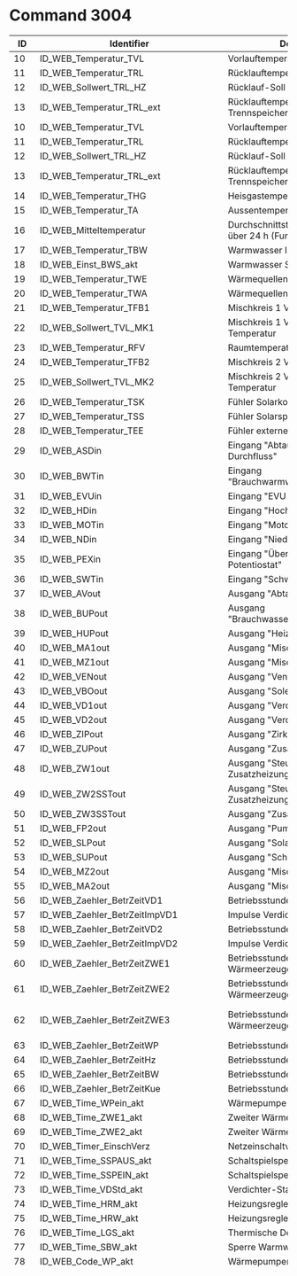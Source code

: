 # Command 3004

ID | Identifier | Description | Conversion | Unit |
---|------------|-------------|------------|------|
10 | ID_WEB_Temperatur_TVL | Vorlauftemperatur Heizkreis | Wert / 10 | °C 
11 | ID_WEB_Temperatur_TRL  | Rücklauftemperatur Heizkreis | Wert / 10 | °C 
12 | ID_WEB_Sollwert_TRL_HZ | Rücklauf-Soll Heizkreis | Wert / 10 | °C 
13 | ID_WEB_Temperatur_TRL_ext | Rücklauftemperatur im Trennspeicher. | Wert / 10 | °C 
10|ID_WEB_Temperatur_TVL|Vorlauftemperatur Heizkreis|Wert / 10|°C
11|ID_WEB_Temperatur_TRL |Rücklauftemperatur Heizkreis|Wert / 10|°C
12|ID_WEB_Sollwert_TRL_HZ|Rücklauf-Soll Heizkreis|Wert / 10|°C
13|ID_WEB_Temperatur_TRL_ext|Rücklauftemperatur im Trennspeicher.|Wert / 10|°C
14|ID_WEB_Temperatur_THG|Heisgastemperatur|Wert / 10|°C
15|ID_WEB_Temperatur_TA|Aussentemperatur|Wert / 10|°C
16|ID_WEB_Mitteltemperatur|Durchschnittstemperatur Aussen über 24 h (Funktion Heizgrenze)|Wert / 10|°C
17|ID_WEB_Temperatur_TBW|Warmwasser Ist-Temperatur|Wert / 10|°C
18|ID_WEB_Einst_BWS_akt|Warmwasser Soll-Temperatur|Wert / 10|°C
19|ID_WEB_Temperatur_TWE|Wärmequellen-Eintrittstemperatur|Wert / 10|°C
20|ID_WEB_Temperatur_TWA|Wärmequellen-Austrittstemperatur|Wert / 10|°C
21|ID_WEB_Temperatur_TFB1 |Mischkreis 1 Vorlauftemperatur|Wert / 10|°C
22|ID_WEB_Sollwert_TVL_MK1|Mischkreis 1 Vorlauf-Soll-Temperatur|Wert / 10|°C
23|ID_WEB_Temperatur_RFV  |Raumtemperatur Raumstation 1|Wert / 10|°C
24|ID_WEB_Temperatur_TFB2|Mischkreis 2 Vorlauftemperatur|Wert / 10|°C
25|ID_WEB_Sollwert_TVL_MK2|Mischkreis 2 Vorlauf-Soll-Temperatur|Wert / 10|°C
26|ID_WEB_Temperatur_TSK|Fühler Solarkollektor|Wert / 10|°C
27|ID_WEB_Temperatur_TSS|Fühler Solarspeicher|Wert / 10|°C
28|ID_WEB_Temperatur_TEE|Fühler externe Energiequelle|Wert / 10|°C
29|ID_WEB_ASDin|Eingang "Abtauende, Soledruck, Durchfluss"|Keine|Boolean
30|ID_WEB_BWTin|Eingang "Brauchwarmwasserthermostat"|Keine|Boolean
31|ID_WEB_EVUin|Eingang "EVU Sperre"|Keine|Boolean
32|ID_WEB_HDin|Eingang "Hochdruck Kältekreis"|Keine|Boolean
33|ID_WEB_MOTin|Eingang "Motorschutz OK"|Keine|Boolean
34|ID_WEB_NDin|Eingang "Niederdruck"|Keine|Boolean
35|ID_WEB_PEXin|Eingang "Überwachungskontakt für Potentiostat"|Keine|Boolean
36|ID_WEB_SWTin|Eingang "Schwimmbadthermostat"|Keine|Boolean
37|ID_WEB_AVout|Ausgang "Abtauventil"|Keine|Boolean
38|ID_WEB_BUPout|Ausgang "Brauchwasserpumpe/Umstellventil"|Keine|Boolean
39|ID_WEB_HUPout|Ausgang "Heizungsumwälzpumpe"|Keine|Boolean
40|ID_WEB_MA1out|Ausgang "Mischkreis 1 Auf"|Keine|Boolean
41|ID_WEB_MZ1out|Ausgang "Mischkreis 1 Zu"|Keine|Boolean
42|ID_WEB_VENout|Ausgang "Ventilation (Lüftung)"|Keine|Boolean
43|ID_WEB_VBOout|Ausgang "Solepumpe/Ventilator"|Keine|Boolean
44|ID_WEB_VD1out|Ausgang "Verdichter 1"|Keine|Boolean
45|ID_WEB_VD2out|Ausgang "Verdichter 2"|Keine|Boolean
46|ID_WEB_ZIPout|Ausgang "Zirkulationspumpe"|Keine|Boolean
47|ID_WEB_ZUPout|Ausgang "Zusatzumwälzpumpe"|Keine|Boolean
48|ID_WEB_ZW1out|Ausgang "Steuersignal Zusatzheizung v. Heizung"|Keine|Boolean
49|ID_WEB_ZW2SSTout|Ausgang "Steuersignal Zusatzheizung/Störsignal"|Keine|Boolean
50|ID_WEB_ZW3SSTout|Ausgang "Zusatzheizung 3"|Keine|Boolean
51|ID_WEB_FP2out|Ausgang "Pumpe Mischkreis 2"|Keine|Boolean
52|ID_WEB_SLPout|Ausgang "Solarladepumpe"|Keine|Boolean
53|ID_WEB_SUPout|Ausgang "Schwimmbadpumpe"|Keine|Boolean
54|ID_WEB_MZ2out|Ausgang "Mischkreis 2 Zu"|Keine|Boolean
55|ID_WEB_MA2out|Ausgang "Mischkreis 2 Auf"|Keine|Boolean
56|ID_WEB_Zaehler_BetrZeitVD1|Betriebsstunden Verdichter 1|Keine|Sekunden
57|ID_WEB_Zaehler_BetrZeitImpVD1|Impulse Verdichter 1|Keine|Impulse
58|ID_WEB_Zaehler_BetrZeitVD2|Betriebsstunden Verdichter 2|Keine|Sekunden
59|ID_WEB_Zaehler_BetrZeitImpVD2|Impulse Verdichter 2|Keine|Impulse
60|ID_WEB_Zaehler_BetrZeitZWE1|Betriebsstunden Zweiter Wärmeerzeuger 1|Keine|Sekunden
61|ID_WEB_Zaehler_BetrZeitZWE2|Betriebsstunden Zweiter Wärmeerzeuger 2|Keine|Sekunden
62|ID_WEB_Zaehler_BetrZeitZWE3|Betriebsstunden Zweiter Wärmeerzeuger 3|?? (Wert / 7200 = Stunden)|??
63|ID_WEB_Zaehler_BetrZeitWP|Betriebsstunden Wärmepumpe|Keine|Sekunden
64|ID_WEB_Zaehler_BetrZeitHz|Betriebsstunden Heizung|Keine|Sekunden
65|ID_WEB_Zaehler_BetrZeitBW|Betriebsstunden Warmwasser|Keine|Sekunden
66|ID_WEB_Zaehler_BetrZeitKue|Betriebsstunden Kühlung|Keine|Sekunden
67|ID_WEB_Time_WPein_akt|Wärmepumpe läuft seit|Keine|Sekunden
68|ID_WEB_Time_ZWE1_akt|Zweiter Wärmeerzeuger 1 läuft seit|Keine|Sekunden
69|ID_WEB_Time_ZWE2_akt|Zweiter Wärmeerzeuger 2 läuft seit|Keine|Sekunden
70|ID_WEB_Timer_EinschVerz|Netzeinschaltverzögerung|Keine|Sekunden
71|ID_WEB_Time_SSPAUS_akt|Schaltspielsperre Aus|Keine|Sekunden
72|ID_WEB_Time_SSPEIN_akt|Schaltspielsperre Ein|Keine|Sekunden
73|ID_WEB_Time_VDStd_akt|Verdichter-Standzeit|Keine|Sekunden
74|ID_WEB_Time_HRM_akt|Heizungsregler Mehr-Zeit|Keine|Sekunden
75|ID_WEB_Time_HRW_akt|Heizungsregler Weniger-Zeit|Keine|Sekunden
76|ID_WEB_Time_LGS_akt|Thermische Desinfektion läuft seit|Keine|Sekunden
77|ID_WEB_Time_SBW_akt|Sperre Warmwasser|Keine|Sekunden
78|ID_WEB_Code_WP_akt|Wärmepumpentyp|Keine|0 = ERC
 | | | | | 1 = SW1
 | | | | | 2 = SW2
 | | | | | 3 = WW1
 | | | | | 4 = WW2
 | | | | | 5 = L1I
 | | | | | 6 = L2I
 | | | | | 7 = L1A
 | | | | | 8 = L2A
 | | | | | 9 = KSW
 | | | | | 10 = KLW
 | | | | | 11 = SWC
 | | | | | 12 = LWC
 | | | | | 13 = L2G
 | | | | | 14 = WZS
 | | | | | 15 = L1I407
 | | | | | 16 = L2I407
 | | | | | 17 = L1A407
 | | | | | 18 = L2A407
 | | | | | 19 = L2G407
 | | | | | 20 = LWC407
 | | | | | 21 = L1AREV
 | | | | | 22 = L2AREV
 | | | | | 23 = WWC1
 | | | | | 24 = WWC2
 | | | | | 25 = L2G404
 | | | | | 26 = WZW
 | | | | | 27 = L1S
 | | | | | 28 = L1H
 | | | | | 29 = L2H
 | | | | | 30 = WZWD
 | | | | | 31 = ERC
 | | | | | 40 = WWB_20
 | | | | | 41 = LD5
 | | | | | 42 = LD7
 | | | | | 43 = SW 37_45
 | | | | | 44 = SW 58_69
 | | | | | 45 = SW 29_56
 | | | | | 46 = LD5 (230V)
 | | | | | 47 = LD7 (230 V)
 | | | | | 48 = LD9
 | | | | | 49 = LD5 REV
 | | | | | 50 = LD7 REV
 | | | | | 51 = LD5 REV 230V
 | | | | | 52 = LD7 REV 230V
 | | | | | 53 = LD9 REV 230V
 | | | | | 54 = SW 291
 | | | | | 55 = LW SEC
 | | | | | 56 = HMD 2
 | | | | | 57 = MSW 4
 | | | | | 58 = MSW 6
 | | | | | 59 = MSW 8
 | | | | | 60 = MSW 10
 | | | | | 61 = MSW 12
 | | | | | 62 = MSW 14
 | | | | | 63 = MSW 17
 | | | | | 64 = MSW 19
 | | | | | 65 = MSW 23
 | | | | | 66 = MSW 26
 | | | | | 67 = MSW 30
 | | | | | 68 = MSW 4S
 | | | | | 69 = MSW 6S
 | | | | | 70 = MSW 8S
 | | | | | 71 = MSW 10S
 | | | | | 72 = MSW 13S
 | | | | | 73 = MSW 16S
 | | | | | 74 = MSW2-6S
 | | | | | 75 = MSW4-16
79|ID_WEB_BIV_Stufe_akt|Bivalenzstufe|1 = ein Verdichter darf laufen 
 | | | | | 2 = zwei Verdichter dürfen laufen 
 | | | | | 3 = zusätzlicher Wärmeerzeuger darf mitlaufen
80|ID_WEB_WP_BZ_akt|Betriebszustand|0 = Heizen
 | | | | | 1 = Warmwasser
 | | | | | 2 = Schwimmbad / Photovoltaik
 | | | | | 3 = EVU
 | | | | | 4 = Abtauen
 | | | | | 5 = Keine Anforderung
 | | | | | 6 = Heizen ext. Energiequelle
 | | | | | 7 = Kühlbetrieb 
81|ID_WEB_SoftStand1|Softwarestand|ASCII z.B. 86 = V|ASCII
82|ID_WEB_SoftStand2|Softwarestand|ASCII z.B. 51 = 3|ASCII
83|ID_WEB_SoftStand3|Softwarestand|ASCII z.B. 46 = .|ASCII
84|ID_WEB_SoftStand4|Softwarestand|ASCII z.B. 55 = 7|ASCII
85|ID_WEB_SoftStand5|Softwarestand|ASCII z.B. 56 = 8|ASCII
86|ID_WEB_SoftStand6|Softwarestand|ASCII 0 = Nichts|ASCII
87|ID_WEB_SoftStand7|Softwarestand|ASCII 0 = Nichts|ASCII
88|ID_WEB_SoftStand8|Softwarestand|ASCII 0 = Nichts|ASCII
89|ID_WEB_SoftStand9|Softwarestand|ASCII 0 = Nichts|ASCII
90|ID_WEB_SoftStand10|Softwarestand|ASCII 0 = Nichts|ASCII
91|ID_WEB_AdresseIP_akt|IP Adresse|siehe Beispielcode unten|IP
92|ID_WEB_SubNetMask_akt|Subnetzmaske|siehe Beispielcode unten|IP
93|ID_WEB_Add_Broadcast|Broadcast Adresse|siehe Beispielcode unten|IP
94|ID_WEB_Add_StdGateway|Standard Gateway|siehe Beispielcode unten|IP
95|ID_WEB_ERROR_Time0|Zeitstempel Fehler 0 im Speicher|Keine|Unix Timestamp
96|ID_WEB_ERROR_Time1|Zeitstempel Fehler 1 im Speicher|Keine|Unix Timestamp
97|ID_WEB_ERROR_Time2|Zeitstempel Fehler 2 im Speicher|Keine|Unix Timestamp
98|ID_WEB_ERROR_Time3|Zeitstempel Fehler 3 im Speicher|Keine|Unix Timestamp
99|ID_WEB_ERROR_Time4|Zeitstempel Fehler 4 im Speicher|Keine|Unix Timestamp
100|ID_WEB_ERROR_Nr0|Fehlercode Fehler 0 im Speicher|Keine|Fehlercode
101|ID_WEB_ERROR_Nr1|Fehlercode Fehler 1 im Speicher|Keine|Fehlercode
102|ID_WEB_ERROR_Nr2|Fehlercode Fehler 2 im Speicher|Keine|Fehlercode
103|ID_WEB_ERROR_Nr3|Fehlercode Fehler 3 im Speicher|Keine|Fehlercode
104|ID_WEB_ERROR_Nr4|Fehlercode Fehler 4 im Speicher|Keine|Fehlercode
105|ID_WEB_AnzahlFehlerInSpeicher|Anzahl der Fehler im Speicher|Keine| 
106|ID_WEB_Switchoff_file_Nr0|Grund Abschaltung 0 im Speicher|1 = Wärmepumpe Störung
 | | | | | 2 = Anlagen Störung
 | | | | | 3 = Betriebsart Zweiter Wärmeerzeuger
 | | | | | 4 = EVU-Sperre
 | | | | | 5 = Lauftabtau (nur LW-Geräte)
 | | | | | 6 = Temperatur Einsatzgrenze maximal
 | | | | | 7 = Temperatur Einsatzgrenze minimal (bei LWD reversibel möglicherweise Abschaltung wegen Frostschutz bei Kühlbetrieb - Verdampfungstemperatur zu lange unter 0°C)
 | | | | | 8 = Untere Einsatzgrenze
 | | | | | 9 = Keine Anforderung 
107|ID_WEB_Switchoff_file_Nr1|Grund Abschaltung 1 im Speicher|siehe Abschaltcode 0|Abschaltcode
108|ID_WEB_Switchoff_file_Nr2|Grund Abschaltung 2 im Speicher|siehe Abschaltcode 0|Abschaltcode
109|ID_WEB_Switchoff_file_Nr3|Grund Abschaltung 3 im Speicher|siehe Abschaltcode 0|Abschaltcode
110|ID_WEB_Switchoff_file_Nr4|Grund Abschaltung 4 im Speicher|siehe Abschaltcode 0|Abschaltcode
111|ID_WEB_Switchoff_file_Time0|Zeitstempel Abschaltung 0 im Speicher|Keine|Unix Zeitstempel
112|ID_WEB_Switchoff_file_Time1|Zeitstempel Abschaltung 1 im Speicher|Keine|Unix Zeitstempel
113|ID_WEB_Switchoff_file_Time2|Zeitstempel Abschaltung 2 im Speicher|Keine|Unix Zeitstempel
114|ID_WEB_Switchoff_file_Time3|Zeitstempel Abschaltung 3 im Speicher|Keine|Unix Zeitstempel
115|ID_WEB_Switchoff_file_Time4|Zeitstempel Abschaltung 4 im Speicher|Keine|Unix Zeitstempel
116|ID_WEB_Comfort_exists|Comfort Platine installiert|0 = nicht verbaut
 | | | | | 1 = verbaut 
117|ID_WEB_HauptMenuStatus_Zeile1|Status Zeile 1|0 = Wärmepumpe läuft
 | | | | | 1 = Wärmepumpe steht
 | | | | | 2 = Wärmepumpe kommt
 | | | | | 3 = Fehlercode Speicherplatz 0
 | | | | | 4 = Abtauen
 | | | | | 5 = Warte auf LIN-Verbindung
 | | | | | 6 = Verdichter heizt auf
 | | | | | 7 = Pumpenvorlauf |Statuscode
118|ID_WEB_HauptMenuStatus_Zeile2|Status Zeile 2|0 = seit :
 | | | | | 1 = in : 
119|ID_WEB_HauptMenuStatus_Zeile3|Status Zeile 3|0 = Heizbetrieb
 | | | | | 1 = Keine Anforderung
 | | | | | 2 = Netz-Einschaltverzögerung
 | | | | | 3 = Schaltspielsperre
 | | | | | 4 = Sperrzeit
 | | | | | 5 = Brauchwasser
 | | | | | 6 = Info Ausheizprogramm
 | | | | | 7 = Abtauen
 | | | | | 8 = Pumpenvorlauf
 | | | | | 9 = Thermische Desinfektion
 | | | | | 10 = Kühlbetrieb
 | | | | | 12 = Schwimmbad / Photovoltaik
 | | | | | 13 = Heizen ext. Energiequelle 
 | | | | | 14 = Brauchwasser ext. Energiequelle
 | | | | | 16 = Durchflussüberachung
 | | | | | 17 = Zweiter Wärmeerzeuger 1 Betrieb 
120|ID_WEB_HauptMenuStatus_Zeit|Zeit seit / in (in kombination mit #118)|Keine|Sekunden
121|ID_WEB_HauptMenuAHP_Stufe|Stufe Ausheizprogramm|Keine| 
122|ID_WEB_HauptMenuAHP_Temp|Temperatur Ausheizprogramm|Wert * 0.1|°C
123|ID_WEB_HauptMenuAHP_Zeit|Laufzeit Ausheizprogramm|Keine|Sekunden
124|ID_WEB_SH_BWW|Brauchwasser aktiv/inaktiv Symbol|0 = inaktiv
 | | | | | 1 = aktiv 
125|ID_WEB_SH_HZ|Heizung Symbol|??|??
126|ID_WEB_SH_MK1|Mischkreis 1 Symbol|??|??
127|ID_WEB_SH_MK2|Mischkreis 2 Symbol|??|??
128|ID_WEB_Einst_Kurzrpgramm|Einstellung Kurzprogramm|??|??
129|ID_WEB_StatusSlave_1|Status Slave 1|??|??
130|ID_WEB_StatusSlave_2|Status Slave 2|??|??
131|ID_WEB_StatusSlave_3|Status Slave 3|??|??
132|ID_WEB_StatusSlave_4|Status Slave 4|??|??
133|ID_WEB_StatusSlave_5|Status Slave 5|??|??
134|ID_WEB_AktuelleTimeStamp|Aktuelle Zeit der Wärmepumpe|Keine|Unix Timestamp
135|ID_WEB_SH_MK3|Mischkreis 3 Symbol|??|??
136|ID_WEB_Sollwert_TVL_MK3|Mischkreis 3 Vorlauf-Soll-Temperatur|Wert * 0.1|°C
137|ID_WEB_Temperatur_TFB3|Mischkreis 3 Vorlauftemperatur|Wert * 0.1|°C
138|ID_WEB_MZ3out|Ausgang "Mischkreis 3 Zu"|Keine|Boolean
139|ID_WEB_MA3out|Ausgang "Mischkreis 3 Auf"|Keine|Boolean
140|ID_WEB_FP3out|Pumpe Mischkreis 3|Keine|Boolean
141|ID_WEB_Time_AbtIn|Zeit bis Abtauen|Keine|Sekunden
142|ID_WEB_Temperatur_RFV2|Raumtemperatur Raumstation 2|Wert * 0.1|°C
143|ID_WEB_Temperatur_RFV3|Raumtemperatur Raumstation 3|Wert * 0.1|°C
144|ID_WEB_SH_SW|Schaltuhr Schwimmbad Symbol|??|??
145|ID_WEB_Zaehler_BetrZeitSW|Betriebsstunden Schwimmbad|?? (Wert / 7200 = Stunden)|??
146|ID_WEB_FreigabKuehl|Freigabe Kühlung|Keine|Boolean
147|ID_WEB_AnalogIn|Analoges Eingangssignal|Wert / 100|V
148|ID_WEB_SonderZeichen|??|??|??
149|ID_WEB_SH_ZIP|Zirkulationspumpen Symbol|??|??
150|ID_WEB_WebsrvProgrammWerteBeobarten|??|??|??
151|ID_WEB_WMZ_Heizung|Wärmemengenzähler Heizung|Wert / 10|kWh
152|ID_WEB_WMZ_Brauchwasser|Wärmemengenzähler Brauchwasser|Wert / 10|kWh
153|ID_WEB_WMZ_Schwimmbad|Wärmemengenzähler Schwimmbad|Wert / 10|kWh
154|ID_WEB_WMZ_Seit|Wärmemengenzähler Gesamt|Wert / 10|kWh
155|ID_WEB_WMZ_Durchfluss|Wärmemengenzähler Durchfluss|Keine|l / h
156|ID_WEB_AnalogOut1|Analog Ausgang 1|Wert / 100|V
157|ID_WEB_AnalogOut2|Analog Ausgang 2|Wert / 100|V
158|ID_WEB_Time_Heissgas|Sperre zweiter Verdichter Heissgas|Keine|Sekunden
159|ID_WEB_Temp_Lueftung_Zuluft|Zulufttemperatur|Wert / 10|°C
160|ID_WEB_Temp_Lueftung_Abluft|Ablufttemperatur|Wert / 10|°C
161|ID_WEB_Zaehler_BetrZeitSolar|Betriebstundenzähler Solar  |Keine|Sekunden
162|ID_WEB_AnalogOut3|Analog Ausgang 3|Wert / 100|V
163|ID_WEB_AnalogOut4|Analog Ausgang 4|Wert / 100|V
164|ID_WEB_Out_VZU|Zuluft Ventilator (Abtaufunktion)|Wert / 100|V
165|ID_WEB_Out_VAB|Abluft Ventilator|Wert / 100|V
166|ID_WEB_Out_VSK|Ausgang VSK|Keine|Boolean
167|ID_WEB_Out_FRH|Ausgang FRH|Keine|Boolean
168|ID_WEB_AnalogIn2|Analog Eingang 2|Wert / 100|V
169|ID_WEB_AnalogIn3|Analog Eingang 3|Wert / 100|V
170|ID_WEB_SAXin|Eingang SAX|Keine|Boolean
171|ID_WEB_SPLin|Eingang SPL|Keine|Boolean
172|ID_WEB_Compact_exists|Lüftungsplatine verbaut|0 = nicht verbaut
 | | | | | 1 = verbaut 
173|ID_WEB_Durchfluss_WQ|Durchfluss Wärmequelle|Keine|l / h
174|ID_WEB_LIN_exists|LIN BUS verbaut|0 = nicht verbaut
 | | | | | 1 = verbaut 
175|ID_WEB_LIN_ANSAUG_VERDAMPFER|Temperatur Ansaug Verdampfer|Wert / 10|°C
176|ID_WEB_LIN_ANSAUG_VERDICHTER|Temperatur Ansaug Verdichter|Wert / 10|°C
177|ID_WEB_LIN_VDH|Temperatur Verdichter Heizung|Wert / 10|°C
178|ID_WEB_LIN_UH|Überhitzung|Wert / 10|K
179|ID_WEB_LIN_UH_Soll|Überhitzung Soll |Wert / 10|K
180|ID_WEB_LIN_HD|Hochdruck|Wert / 100|bar
181|ID_WEB_LIN_ND|Niederdruck|Wert / 100|bar
182|ID_WEB_LIN_VDH_out|Ausgang Verdichterheizung|Keine|Boolean
183|ID_WEB_HZIO_PWM|Steuersignal Umwälzpumpe|Wert / 10|%
184|ID_WEB_HZIO_VEN|Ventilator Drehzahl|Keine|U / min
185|ID_WEB_HZIO_EVU2|EVU 2|??|??
186|ID_WEB_HZIO_STB|Sicherheits-Tempeartur-Begrenzer Fussbodenheizung|Keine|Boolean
187|ID_WEB_SEC_Qh_Soll|Leistung Sollwert|Wert / 100|kWh
188|ID_WEB_SEC_Qh_Ist|Leistung Istwert|Wert / 100|kWh
189|ID_WEB_SEC_TVL_Soll|Temperatur Vorlauf Soll|Wert / 10|°C
190|ID_WEB_SEC_Software|Software Stand SEC Board|??|??
191|ID_WEB_SEC_BZ|Betriebszustand SEC Board|0 = Aus
 | | | | | 1 = Kühlung
 | | | | | 2 = Heizung
 | | | | | 3 = Störung
 | | | | | 4 = Übergang
 | | | | | 5 = Abtauen
 | | | | | 6 = Warte
 | | | | | 7 = Warte
 | | | | | 8 = Übergang
 | | | | | 9 = Stop
 | | | | | 10 = Manuell 
 | | | | | 11 = Simulation Start
 | | | | | 12 = EVU Sperre
192|ID_WEB_SEC_VWV|Vierwegeventil|??|??
193|ID_WEB_SEC_VD|Verdichterdrehzahl|Keine|U / min
194|ID_WEB_SEC_VerdEVI|Verdichtertemperatur EVI (Enhanced Vapour Injection)|Wert / 10|°C
195|ID_WEB_SEC_AnsEVI|Ansaugtemperatur EVI|Wert / 10|°C
196|ID_WEB_SEC_UEH_EVI|Überhitzung EVI|Wert / 10|K
197|ID_WEB_SEC_UEH_EVI_S|Überhitzung EVI Sollwert|Wert / 10|K
198|ID_WEB_SEC_KondTemp|Kondensationstemperatur|Wert / 10|°C
199|ID_WEB_SEC_FlussigEx|Flüssigtemperatur EEV (elektronisches Expansionsventil)|Wert / 10|°C
200|ID_WEB_SEC_UK_EEV|Unterkühlung EEV|Wert / 10|°C
201|ID_WEB_SEC_EVI_Druck|Druck EVI|Wert / 100|bar
202|ID_WEB_SEC_U_Inv|Spannung Inverter|Wert / 10|V
203|ID_WEB_Temperatur_THG_2|Temperarturfühler Heissgas 2|Wert / 10|°C
204|ID_WEB_Temperatur_TWE_2|Temperaturfühler Wärmequelleneintritt 2|Wert / 10|°C
205|ID_WEB_LIN_ANSAUG_VERDAMPFER_2|Ansaugtemperatur Verdampfer 2|Wert / 10|°C
206|ID_WEB_LIN_ANSAUG_VERDICHTER_2|Ansaugtemperatur Verdichter 2|Wert / 10|°C
207|ID_WEB_LIN_VDH_2|Temperatur Verdichter 2 Heizung|Wert / 10|°C
208|ID_WEB_LIN_UH_2|Überhitzung 2|Wert / 10|K
209|ID_WEB_LIN_UH_Soll_2|Überhitzung Soll 2|Wert / 10|K
210|ID_WEB_LIN_HD_2|Hochdruck 2|Wert / 100|bar
211|ID_WEB_LIN_ND_2|Niederdruck 2|Wert / 100|bar
212|ID_WEB_HDin_2|Eingang Druckschalter Hochdruck 2|Keine|Boolean
213|ID_WEB_AVout_2|Ausgang Abtauventil 2|Keine|Boolean
214|ID_WEB_VBOout_2|Ausgang Solepumpe/Ventilator 2|Keine|Boolean
215|ID_WEB_VD1out_2|Ausgang Verdichter 1 / 2|Keine|Boolean
216|ID_WEB_LIN_VDH_out_2|Ausgang Verdichter Heizung 2|Keine|Boolean
217|ID_WEB_Switchoff2_file_Nr0|Grund Abschaltung 0 im Speicher|1 = Wärmepumpe Störung
 | | | | | 2 = Anlagen Störung
 | | | | | 3 = Betriebsart Zweiter Wärmeerzeuger
 | | | | | 4 = EVU-Sperre
 | | | | | 5 = Lauftabtau (nur LW-Geräte)
 | | | | | 6 = Temperatur Einsatzgrenze maximal
 | | | | | 7 = Temperatur Einsatzgrenze minimal (bei LWD reversibel möglicherweise Abschaltung wegen Frostschutz bei Kühlbetrieb - Verdampfungstemperatur zu lange unter 0°C)
 | | | | | 8 = Untere Einsatzgrenze
 | | | | | 9 = Keine Anforderung 
218|ID_WEB_Switchoff2_file2_Nr1|Grund Abschaltung 1 im Speicher|siehe Abschaltcode 0|Abschaltcode
219|ID_WEB_Switchoff2_file2_Nr2|Grund Abschaltung 2 im Speicher|siehe Abschaltcode 0|Abschaltcode
220|ID_WEB_Switchoff2_file2_Nr3|Grund Abschaltung 3 im Speicher|siehe Abschaltcode 0|Abschaltcode
221|ID_WEB_Switchoff2_file2_Nr4|Grund Abschaltung 4 im Speicher|siehe Abschaltcode 0|Abschaltcode
222|ID_WEB_Switchoff2_file_Time0|Zeitstempel Abschaltung 0 im Speicher|Keine|Unix Zeitstempel
223|ID_WEB_Switchoff2_file_Time1|Zeitstempel Abschaltung 1 im Speicher|Keine|Unix Zeitstempel
224|ID_WEB_Switchoff2_file_Time2|Zeitstempel Abschaltung 2 im Speicher|Keine|Unix Zeitstempel
225|ID_WEB_Switchoff2_file_Time3|Zeitstempel Abschaltung 3 im Speicher|Keine|Unix Zeitstempel
226|ID_WEB_Switchoff2_file_Time4|Zeitstempel Abschaltung 4 im Speicher|Keine|Unix Zeitstempel
227|ID_WEB_RBE_RT_Ist|Raumtemperatur Istwert|Wert / 10|°C
228|ID_WEB_RBE_RT_Soll|Raumtemperatur Sollwert|Wert / 10|°C
229|ID_WEB_Temperatur_BW_oben|Temperatur Brauchwasser Oben|Wert / 10|°C
230|ID_WEB_Code_WP_akt_2|Wärmepumpen Typ 2|0 = ERC
1 = SW1
2 = SW2
3 = WW1
4 = WW2
5 = L1I
6 = L2I
7 = L1A
8 = L2A
9 = KSW
10 = KLW
11 = SWC
12 = LWC
13 = L2G
14 = WZS
15 = L1I407
16 = L2I407
17 = L1A407
18 = L2A407
19 = L2G407
20 = LWC407
21 = L1AREV
22 = L2AREV
23 = WWC1
24 = WWC2
25 = L2G404
26 = WZW
27 = L1S
28 = L1H
29 = L2H
30 = WZWD
31 = ERC
40 = WWB_20
41 = LD5
42 = LD7
43 = SW 37_45
44 = SW 58_69
45 = SW 29_56
46 = LD5 (230V)
47 = LD7 (230 V)
48 = LD9
49 = LD5 REV
50 = LD7 REV
51 = LD5 REV 230V
52 = LD7 REV 230V
53 = LD9 REV 230V
54 = SW 291
55 = LW SEC
56 = HMD 2
57 = MSW 4
58 = MSW 6
59 = MSW 8
60 = MSW 10
61 = MSW 12
62 = MSW 14
63 = MSW 17
64 = MSW 19
65 = MSW 23
66 = MSW 26
67 = MSW 30
68 = MSW 4S
69 = MSW 6S
70 = MSW 8S
71 = MSW 10S
72 = MSW 13S
73 = MSW 16S
74 = MSW2-6S
75 = MSW4-16|Typenschlüssel
231|ID_WEB_Freq_VD|Verdichterfrequenz|Keine|Hz



